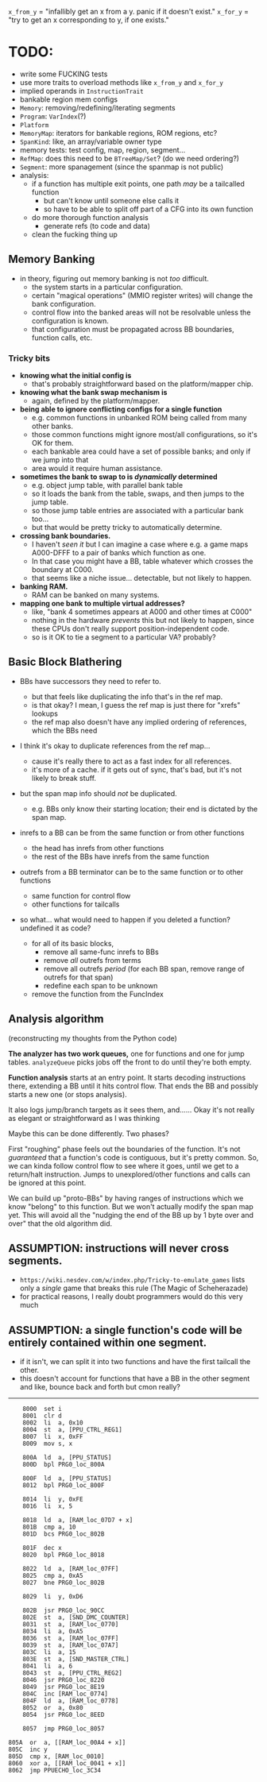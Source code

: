 
`x_from_y` = "infallibly get an x from a y. panic if it doesn't exist."
`x_for_y`  = "try to get an x corresponding to y, if one exists."

# TODO:

- write some FUCKING tests
- use more traits to overload methods like `x_from_y` and `x_for_y`
- implied operands in `InstructionTrait`
- bankable region mem configs
- `Memory`: removing/redefining/iterating segments
- `Program`: `VarIndex`(?)
- `Platform`
- `MemoryMap`: iterators for bankable regions, ROM regions, etc?
- `SpanKind`: like, an array/variable owner type
- memory tests: test config, map, region, segment...
- `RefMap`: does this need to be `BTreeMap/Set`? (do we need ordering?)
- `Segment`: more spanagement (since the spanmap is not public)
- analysis:
	- if a function has multiple exit points, one path *may* be a tailcalled function
		- but can't know until someone else calls it
		- so have to be able to split off part of a CFG into its own function
	- do more thorough function analysis
		- generate refs (to code and data)
	- clean the fucking thing up

## Memory Banking

- in theory, figuring out memory banking is not *too* difficult.
	- the system starts in a particular configuration.
	- certain "magical operations" (MMIO register writes) will change the bank configuration.
	- control flow into the banked areas will not be resolvable unless the configuration is known.
	- that configuration must be propagated across BB boundaries, function calls, etc.

### Tricky bits

- **knowing what the initial config is**
	- that's probably straightforward based on the platform/mapper chip.
- **knowing what the bank swap mechanism is**
	- again, defined by the platform/mapper.
- **being able to ignore conflicting configs for a single function**
	- e.g. common functions in unbanked ROM being called from many other banks.
	- those common functions might ignore most/all configurations, so it's OK for them.
	- each bankable area could have a set of possible banks; and only if we jump into that
	- area would it require human assistance.
- **sometimes the bank to swap to is *dynamically* determined**
	- e.g. object jump table, with parallel bank table
	- so it loads the bank from the table, swaps, and then jumps to the jump table.
	- so those jump table entries are associated with a particular bank too...
	- but that would be pretty tricky to automatically determine.
- **crossing bank boundaries.**
	- I haven't *seen it* but I can imagine a case where e.g. a game maps A000-DFFF to a pair of banks which function as one.
	- In that case you might have a BB, table whatever which crosses the boundary at C000.
	- that seems like a niche issue... detectable, but not likely to happen.
- **banking RAM.**
	- RAM can be banked on many systems.
- **mapping one bank to multiple virtual addresses?**
	- like, "bank 4 sometimes appears at A000 and other times at C000"
	- nothing in the hardware *prevents* this but not likely to happen, since these CPUs don't really support position-independent code.
	- so is it OK to tie a segment to a particular VA? probably?

## Basic Block Blathering

- BBs have successors they need to refer to.
	- but that feels like duplicating the info that's in the ref map.
	- is that okay? I mean, I guess the ref map is just there for "xrefs" lookups
	- the ref map also doesn't have any implied ordering of references, which the BBs need
- I think it's okay to duplicate references from the ref map...
	- cause it's really there to act as a fast index for all references.
	- it's more of a cache. if it gets out of sync, that's bad, but it's not likely to break stuff.
- but the span map info should *not* be duplicated.
	- e.g. BBs only know their starting location; their end is dictated by the span map.

- inrefs to a BB can be from the same function or from other functions
	- the head has inrefs from other functions
	- the rest of the BBs have inrefs from the same function
- outrefs from a BB terminator can be to the same function or to other functions
	- same function for control flow
	- other functions for tailcalls

- so what... what would need to happen if you deleted a function? undefined it as code?
	- for all of its basic blocks,
		- remove all same-func inrefs to BBs
		- remove *all* outrefs from terms
		- remove all outrefs *period* (for each BB span, remove range of outrefs for that span)
		- redefine each span to be unknown
	- remove the function from the FuncIndex

## Analysis algorithm

(reconstructing my thoughts from the Python code)

**The analyzer has two work queues,** one for functions and one for jump tables. `analyzeQueue` picks jobs off the front to do until they're both empty.

**Function analysis** starts at an entry point. It starts decoding instructions there, extending a BB until it hits control flow. That ends the BB and possibly starts a new one (or stops analysis).

It also logs jump/branch targets as it sees them, and...... Okay it's not really as elegant or straightforward as I was thinking

Maybe this can be done differently. Two phases?

First "roughing" phase feels out the boundaries of the function. It's not *guaranteed* that a function's code is contiguous, but it's pretty common. So, we can kinda follow control flow to see where it goes, until we get to a return/halt instruction. Jumps to unexplored/other functions and calls can be ignored at this point.

We can build up "proto-BBs" by having ranges of instructions which we know "belong" to this function. But we won't actually modify the span map yet. This will avoid all the "nudging the end of the BB up by 1 byte over and over" that the old algorithm did.

## **ASSUMPTION:** instructions will never cross segments.

- `https://wiki.nesdev.com/w/index.php/Tricky-to-emulate_games` lists only a *single* game that breaks this rule (The Magic of Scheherazade)
- for practical reasons, I really doubt programmers would do this very much

## **ASSUMPTION:** a single function's code will be entirely contained within one segment.

- if it isn't, we can split it into two functions and have the first tailcall the other.
- this doesn't account for functions that have a BB in the other segment and like, bounce back and forth but cmon really?

---

```
	8000  set i
	8001  clr d
	8002  li  a, 0x10
	8004  st  a, [PPU_CTRL_REG1]
	8007  li  x, 0xFF
	8009  mov s, x

	800A  ld  a, [PPU_STATUS]
	800D  bpl PRG0_loc_800A

	800F  ld  a, [PPU_STATUS]
	8012  bpl PRG0_loc_800F

	8014  li  y, 0xFE
	8016  li  x, 5

	8018  ld  a, [RAM_loc_07D7 + x]
	801B  cmp a, 10
	801D  bcs PRG0_loc_802B

	801F  dec x
	8020  bpl PRG0_loc_8018

	8022  ld  a, [RAM_loc_07FF]
	8025  cmp a, 0xA5
	8027  bne PRG0_loc_802B

	8029  li  y, 0xD6

	802B  jsr PRG0_loc_90CC
	802E  st  a, [SND_DMC_COUNTER]
	8031  st  a, [RAM_loc_0770]
	8034  li  a, 0xA5
	8036  st  a, [RAM_loc_07FF]
	8039  st  a, [RAM_loc_07A7]
	803C  li  a, 15
	803E  st  a, [SND_MASTER_CTRL]
	8041  li  a, 6
	8043  st  a, [PPU_CTRL_REG2]
	8046  jsr PRG0_loc_8220
	8049  jsr PRG0_loc_8E19
	804C  inc [RAM_loc_0774]
	804F  ld  a, [RAM_loc_0778]
	8052  or  a, 0x80
	8054  jsr PRG0_loc_8EED

	8057  jmp PRG0_loc_8057

805A  or  a, [[RAM_loc_00A4 + x]]
805C  inc y
805D  cmp x, [RAM_loc_0010]
8060  xor a, [[RAM_loc_0041 + x]]
8062  jmp PPUECHO_loc_3C34
```